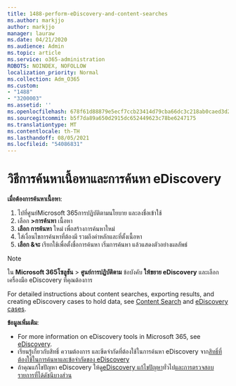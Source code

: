 ```yaml
---
title: 1488-perform-eDiscovery-and-content-searches
ms.author: markjjo
author: markjjo
manager: lauraw
ms.date: 04/21/2020
ms.audience: Admin
ms.topic: article
ms.service: o365-administration
ROBOTS: NOINDEX, NOFOLLOW
localization_priority: Normal
ms.collection: Adm_O365
ms.custom:
- "1488"
- "3200003"
ms.assetid: ''
ms.openlocfilehash: 678f61d88879e5ecf7ccb23414d79cba66dc3c218ab0caed3d2957d863e0596b
ms.sourcegitcommit: b5f7da89a650d2915dc652449623c78be6247175
ms.translationtype: MT
ms.contentlocale: th-TH
ms.lasthandoff: 08/05/2021
ms.locfileid: "54086831"
---
```

# <a name="how-to-perform-content-searches-and-ediscovery-searches"></a>วิธีการค้นหาเนื้อหาและการค้นหา eDiscovery

**เมื่อต้องการค้นหาเนื้อหา**:

1. ไปที่ศูนย์Microsoft 365การปฏิบัติตามนโยบาย และลงชื่อเข้าใช้
2. เลือก **>การค้นหา** เนื้อหา
3. **เลือก การค้นหา** ใหม่ เพื่อสร้างการค้นหาใหม่
4. ใส่เงื่อนไขการค้นหาที่ต้องมี รวมถึงคําหลักและที่ตั้งเนื้อหา
5. **เลือก &จะ** เรียกใช้เพื่อตั้งชื่อการค้นหา เริ่มการค้นหา แล้วแสดงตัวอย่างผลลัพธ์

> [!NOTE]
> ใน **Microsoft 365โซลูชัน**  >  **ศูนย์การปฏิบัติตาม** ข้อบังคับ **ให้ขยาย eDiscovery** และเลือกเครื่องมือ eDiscovery ที่คุณต้องการ

For detailed instructions about content searches, exporting results, and creating eDiscovery cases to hold data, see [Content Search](/microsoft-365/compliance/content-search) and [eDiscovery cases](/microsoft-365/compliance/ediscovery-cases).

**ข้อมูลเพิ่มเติม**:

- For more information on eDiscovery tools in Microsoft 365, see [eDiscovery](/microsoft-365/compliance/ediscovery).
- เรียนรู้เกี่ยวกับสิทธิ์ ความต้องการ และขีดจํากัดที่ต้องใช้ในการค้นหา eDiscovery จาก[สิทธิ์ที่ต้องใช้ในการค้นหาและข้อจํากัดของ eDiscovery](/microsoft-365/compliance/assign-ediscovery-permissions) [](/microsoft-365/compliance/limits-for-content-search)
- ถ้าคุณแก้ไขปัญหา eDiscovery ให้ดู[eDiscovery แก้ไขปัญหา](/microsoft-365/compliance/ediscovery-troubleshooting-common-issues)ทั่วไป[และการตรวจสอบรายการที่ได้ดัชนีบางส่วน](/microsoft-365/compliance/investigating-partially-indexed-items-in-ediscovery)
